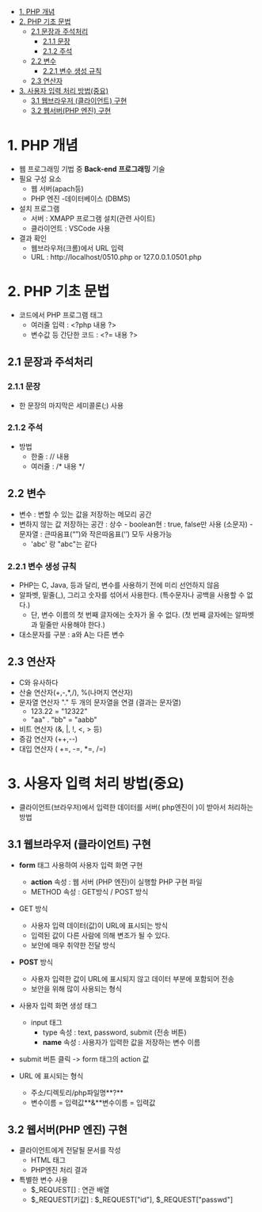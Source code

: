 - [1. PHP 개념](#1-php-개념)
- [2. PHP 기초 문법](#2-php-기초-문법)
  - [2.1 문장과 주석처리](#21-문장과-주석처리)
    - [2.1.1 문장](#211-문장)
    - [2.1.2 주석](#212-주석)
  - [2.2 변수](#22-변수)
    - [2.2.1 변수 생성 규칙](#221-변수-생성-규칙)
  - [2.3 연산자](#23-연산자)
- [3. 사용자 입력 처리 방법(중요)](#3-사용자-입력-처리-방법중요)
  - [3.1 웹브라우저 (클라이언트) 구현](#31-웹브라우저-클라이언트-구현)
  - [3.2 웹서버(PHP 엔진) 구현](#32-웹서버php-엔진-구현)


# 1. PHP 개념

- 웹 프로그래밍 기법 중 **Back-end 프로그래밍** 기술
- 필요 구성 요소
  - 웹 서버(apach등)
  - PHP 엔진
  -데이터베이스 (DBMS)
- 설치 프로그램
  - 서버 : XMAPP 프로그램 설치(관련 사이트)
  - 클라이언트 : VSCode 사용
- 결과 확인
  - 웹브라우저(크롬)에서 URL 입력
  - URL : http://localhost/0510.php  or  127.0.0.1.0501.php

# 2. PHP 기초 문법
- 코드에서 PHP 프로그램 태그
  - 여러줄 입력 : \<?php  내용 ?>
  - 변수값 등 간단한 코드 : \<?= 내용 ?>

## 2.1 문장과 주석처리

### 2.1.1 문장
  - 한 문장의 마지막은 세미콜론(;) 사용

### 2.1.2 주석
  - 방법
      - 한줄 : // 내용
      - 여러줄 : /* 내용 */

## 2.2 변수
   - 변수 : 변할 수 있는 값을 저장하는 메모리 공간
   - 변하지 않는 값 저장하는 공간 : 상수
    - boolean현 : true, false만 사용 (소문자)
    - 문자열 : 큰따옴표(“”)와 작은따옴표(‘’) 모두 사용가능
      - 'abc' 랑 "abc"는 같다

### 2.2.1 변수 생성 규칙
  - PHP는 C, Java, 등과 달리, 변수를 사용하기 전에 미리 선언하지 않음
  - 알파벳, 밑줄(_), 그리고 숫자를 섞어서 사용한다. (특수문자나 공백을 사용할 수 없다.)
     -  단, 변수 이름의 첫 번째 글자에는 숫자가 올 수 없다. (첫 번째 글자에는 알파벳과 밑줄만 사용해야 한다.) 
  - 대소문자를 구분 : a와 A는 다른 변수

## 2.3 연산자
- C와 유사하다
- 산술 연산자(+,-,*,/), %(나머지 연산자)
- 문자열 연산자 "." 두 개의 문자열을 연결 (결과는 문자열)
  - 123.22 = "12322"
  - "aa" . "bb" = "aabb"
- 비트 연산자 (&, |, !, <, > 등)
- 증감 연산자 (++,--)
- 대입 연산자 ( +=, -=, *=, /=)

# 3. 사용자 입력 처리 방법(중요)
- 클라이언트(브라우저)에서 입력한 데이터를 서버( php엔진이 )이 받아서 처리하는 방법

## 3.1 웹브라우저 (클라이언트) 구현

  - **form** 태그 사용하여 사용자 입력 화면 구현
    - **action** 속성 : 웹 서버 (PHP 엔진)이 실행할 PHP 구현 파일
    - METHOD 속성 : GET방식 / POST 방식

  - GET 방식
    - 사용자 입력 데이터(값)이 URL에 표시되는 방식
    - 입력된 값이 다른 사람에 의해 변조가 될 수 있다.
    - 보안에 매우 취약한 전달 방식

  - **POST** 방식
    - 사용자 입력한 값이 URL에 표시되지 않고 데이터 부분에 포함되어 전송
    - 보안을 위해 많이 사용되는 형식

  - 사용자 입력 화면 생성 태그
    - input 태그
      - type 속성 : text, password, submit (전송 버튼)
      - **name** 속성 : 사용자가 입력한 값을 저장하는 변수 이름
  - submit 버튼 클릭 -> form 태그의 action 값

- URL 에 표시되는 형식
  - 주소/디렉토리/php파일명**?**
  - 변수이름 = 입력값**&**변수이름 = 입력값

## 3.2 웹서버(PHP 엔진) 구현

- 클라이언트에게 전달될 문서를 작성
  - HTML 태그
  - PHP엔진 처리 결과
- 특별한 변수 사용
  - \$_REQUEST[] : 연관 배열
  - \$_REQUEST[키값] : \$_REQUEST["id"], $_REQUEST["passwd"]